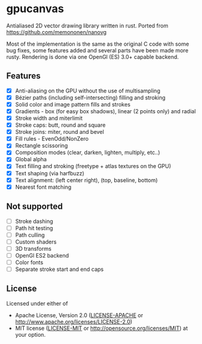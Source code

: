 # gpucanvas
Antialiased 2D vector drawing library written in rust.
Ported from https://github.com/memononen/nanovg

Most of the implementation is the same as the original C code with some bug fixes, some features added and several parts have been made more rusty. Rendering is done via one OpenGl (ES) 3.0+ capable backend.

## Features
* [x] Anti-aliasing on the GPU without the use of multisampling
* [x] Bézier paths (including self-intersecting) filling and stroking
* [x] Solid color and image pattern fills and strokes
* [x] Gradients - box (for easy box shadows), linear (2 points only) and radial
* [x] Stroke width and miterlimit
* [x] Stroke caps: butt, round and square
* [x] Stroke joins: miter, round and bevel
* [x] Fill rules - EvenOdd/NonZero
* [x] Rectangle scissoring
* [x] Composition modes (clear, darken, lighten, multiply, etc..)
* [x] Global alpha
* [x] Text filling and stroking (freetype + atlas textures on the GPU)
* [x] Text shaping (via harfbuzz)
* [x] Text alignment: (left center right), (top, baseline, bottom)
* [x] Nearest font matching

## Not supported
* [ ] Stroke dashing
* [ ] Path hit testing
* [ ] Path culling
* [ ] Custom shaders
* [ ] 3D transforms
* [ ] OpenGl ES2 backend
* [ ] Color fonts
* [ ] Separate stroke start and end caps

## License
Licensed under either of
 * Apache License, Version 2.0 ([LICENSE-APACHE](docs/LICENSE-APACHE) or http://www.apache.org/licenses/LICENSE-2.0)
 * MIT license ([LICENSE-MIT](docs/LICENSE-MIT) or http://opensource.org/licenses/MIT)
at your option.
